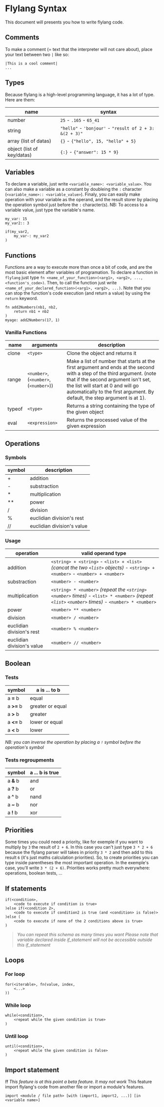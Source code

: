 # Flylang Syntax

This document will presents you how to write flylang code.

## Comments

To make a comment (= text that the interpreter will not care about), place your text between two `|` like so:

```fly
|This is a cool comment|
...
```

## Types

Because flylang is a high-level programming language, it has a lot of type. Here are them:

name | syntax
---|---
number | `25` - `.165` - `65_41`
string | `"hello"` - `'bonjour'` - `"result of 2 + 3: &(2 + 3)"`
array (list of datas) | `{}` - `{"hello", 15, "hello" + 5}`
object (list of key/datas) | `{:}` - `{"answer": 15 * 9}`

## Variables

To declare a variable, just write `<variable_name>: <variable_value>`.
You can also make a variable as a constant by doubleing the `:` character (`<variable_name>:: <variable_value>`).
Finaly, you can easily make operation with your variable as the operand, and the result storer by placing the operation symbol just before the `:` character(s).
NB: To access to a variable value, just type the variable's name.

```fly
my_var: 15
my_var2:: 3

if(my_var2,
    my_var-: my_var2
)
```

## Functions

Functions are a way to execute more than once a bit of code, and are the most basic element after variables of programation.
To declare a function in `flylang` just type `fn <name_of_your_function>(<arg1>, <arg2>, ..., <function's_code>)`.
Then, to call the function just write `<name_of_your_declared_function>(<arg1>, <arg2>, ...)`.
Note that you can stop the function's code execution (and return a value) by using the `return` keyword.

```fly
fn add2Numbers(nb1, nb2,
    return nb1 + nb2
)
myage: add2Numbers(17, 1)
```

### Vanilla Functions

name | arguments | description
---|---|---
clone | `<type>` | Clone the object and returns it
range | `<number>`, (`<number>`, (`<number>`)) | Make a list of number that starts at the first argument and ends at the second with a step of the third argument. (note that if the second argument isn't set, the list will start at 0 and will go automatically to the first argument. By default, the step argument is at 1).
typeof | `<type>` | Returns a string containing the type of the given object
eval | `<expression>` | Returns the processed value of the given expression

## Operations

### Symbols

symbol | description
---|---
\+ | addition
\- | substraction
\* | multiplication
\*\* | power
/ | division
\% | euclidian division's rest
// | euclidian division's value

### Usage

operation | valid operand type
---|---
addition | `<string> + <string>` - `<list> + <list>` *(cancat the two `<list>` objects)* - `<string> + <number>` - `<number> + <number>`
substraction | `<number> - <number>`
multiplication | `<string> * <number>` *(repeat the `<string>` `<number>` times)* - `<list> * <number>` *(repeat `<list>` `<number>` times)* - `<number> * <number>`
power | `<number> ** <number>`
division | `<number> / <number>`
euclidian division's rest | `<number> % <number>`
euclidian division's value | `<number> // <number>`

## Boolean

### Tests

symbol | a is **...** to b
---|---
a **=** b | equal
a **>=** b | greater or equal
a **>** b | greater
a **<=** b | lower or equal
a **<** b | lower

*NB: you can inverse the operation by placing a `!` symbol before the operation's symbol*

### Tests regroupments

symbol | a **...** b is true
---|---
a **&** b | and
a **?** b | or
a **^** b | nand
a **~** b | nor
a **!** b | xor

## Priorities

Some times you could need a priority, like for exemple if you want to multiply by `3` the result of `2 + 6`. In this case you can't just type `3 * 2 + 6` because the flylang parser will takes in priority `3 * 2` and then add to this result `6` (it's just maths calculation priorities).
So, to create priorities you can type inside parentheses the most important operation. In the exemple's case, you'll write `3 * (2 + 6)`.
Priorities works pretty much everywhere: operations, boolean tests, ...

## If statements

```doc
if(<condition>,
    <code to execute if condition is true>
)else if(<condition 2>,
    <code to execute if condition2 is true (and <condition> is false)>
)else (
    <code to execute if none of the 2 conditions above is true>
)
```

> *You can repeat this schema as many times you want*
> *Please note that variable declared inside if_statement will not be accessible outside this if_statement*

## Loops

### For loop

```doc
for(<iterable>, fn(value, index,
    <...>
))
```

### While loop

```doc
while(<condition>,
    <repeat while the given condition is true>
)
```

### Until loop

```doc
until(<condition>,
    <repeat while the given condition is false>
)
```

## Import statement

***!!** This feature is at this point a beta feature. It may not work*
This feature import flylang's code from another file or import a module's features.

```doc
import <module / file path> [with (import1, import2, ...)] [in <variable name>]
```
